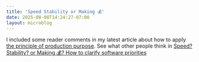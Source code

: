 ```yaml
---
title: 'Speed Stability or Making 💰'
date: 2025-08-08T14:24:27-07:00
layout: microblog
---
```


I included some reader comments in my latest article about how to apply [the principle of production purpose](https://www.stevenoxley.com/blog/2025/07/06/the-principle-of-production-purpose/). See what other people think in [Speed? Stability? or Making 💰? How to clarify software priorities](https://www.stevenoxley.com/blog/2025/08/08/speed-stability-or-making-how-to-clarify-software-priorities/)
